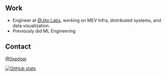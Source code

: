 ## Work

- Engineer at [@Jito Labs](https://twitter.com/jito_labs), working on MEV Infra, distributed systems, and data visualization.
- Previously did ML Engineering

## Contact

[@0xedgar](https://twitter.com/0xedgar)

[![GitHub stats](https://github-readme-stats.vercel.app/api?username=0xedgar)](https://github.com/anuraghazra/github-readme-stats&count_private=true&theme=dark)
